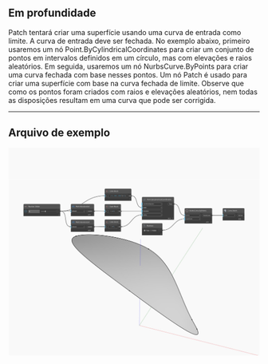 ## Em profundidade
Patch tentará criar uma superfície usando uma curva de entrada como limite. A curva de entrada deve ser fechada. No exemplo abaixo, primeiro usaremos um nó Point.ByCylindricalCoordinates para criar um conjunto de pontos em intervalos definidos em um círculo, mas com elevações e raios aleatórios. Em seguida, usaremos um nó NurbsCurve.ByPoints para criar uma curva fechada com base nesses pontos. Um nó Patch é usado para criar uma superfície com base na curva fechada de limite. Observe que como os pontos foram criados com raios e elevações aleatórios, nem todas as disposições resultam em uma curva que pode ser corrigida.
___
## Arquivo de exemplo

![Patch](./Autodesk.DesignScript.Geometry.Curve.Patch_img.jpg)

